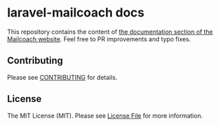 # laravel-mailcoach docs

This repository contains the content of [the documentation section of the Mailcoach website](https://xxxx/docs). Feel free to PR improvements and typo fixes.

## Contributing

Please see [CONTRIBUTING](CONTRIBUTING.md) for details.

## License

The MIT License (MIT). Please see [License File](LICENSE.md) for more information.